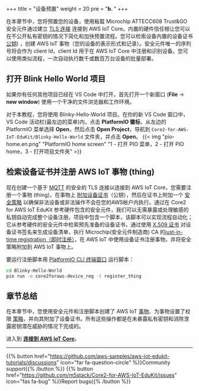 +++
title = "设备预置"
weight = 20
pre = "<b>b. </b>"
+++

在本章节中，您将预置您的设备，使用板载 Microchip ATTECC608 Trust&GO 安全元件通过建立 [TLS 连接](https://docs.aws.amazon.com/iot/latest/developerguide/transport-security.html) 连接到 AWS IoT Core。内置的硬件信任根让您可以在不公开私有密钥的情况下简化和加快预置流程。您可以检索设备内置的设备证书 [公钥](https://en.wikipedia.org/wiki/Public-key_cryptography)) ，创建 AWS IoT 事物（您的设备的表示形式和记录）。安全元件唯一的序列号将会作为 client Id，client Id 用于在 AWS IoT Core 中注册和识别设备。您可以使用类似流程，一次自动执行数千或数百万台设备的批量部署。

## 打开 Blink Hello World 项目
如果你有任何其他项目已经在 VS Code 中打开，首先打开一个新窗口 (**File** → **new window**) 使用一个干净的文件浏览器和工作环境。

对于本教程，您将使用 Blinky-Hello-World 项目。在你的新 VS Code 窗口中，VS Code 活动栏(最左边的菜单)内，点击 **PlatformIO 徽标**，从左边的 PlatformIO 菜单选择 **Open**，然后点击 **Open Project**，导航到 `Core2-for-AWS-IoT-EduKit/Blinky-Hello-World` 文件夹，并点击 **Open**。
{{< img "pio-home.en.png" "PlatformIO home screen" "1 - 打开 PIO 菜单，2 - 打开 PIO home，3 - 打开项目文件夹" >}}

## 检索设备证书并注册 AWS IoT 事物 (thing)
现在创建一个基于 [MQTT](https://docs.aws.amazon.com/iot/latest/developerguide/mqtt.html) 的安全的 TLS 连接以连接到 AWS IoT Core，您需要注册一个事物 (thing)，在事物上 [附加设备证书](https://docs.aws.amazon.com/iot/latest/developerguide/register-device-cert.html)（公钥），然后在证书上附加一个 [安全策略](https://docs.aws.amazon.com/iot/latest/developerguide/iot-policies.html) 以确保非法设备或非法操作不会在您的AWS帐户内执行。通过在 Core2 for AWS IoT EduKit 参考硬件包含的安全元件，我们可以无需暴露或处理敏感的私钥自动完成整个设备注册。项目中包含一个脚本，该脚本可以实现流程自动化；它从参考硬件的安全元件中检索预先准备的设备证书，通过使用 [X.509 证书](https://docs.aws.amazon.com/iot/latest/developerguide/x509-client-certs.html#x509-client-cert-basics) 对设备证书签名来生成设备清单，执行 Microchip(安全元件制造商) CA 的[just-in-time registration（即时注册）](https://aws.amazon.com/blogs/iot/just-in-time-registration-of-device-certificates-on-aws-iot/)，在 AWS IoT 中使用设备证书注册事物，并将安全策略附加到 AWS IoT 事物上。

要运行注册脚本用 [PlatformIO CLI 终端窗口](prerequisites.html#open-the-platformio-cli-terminal-window) 运行脚本：

```bash
cd Blinky-Hello-World
pio run -e core2foraws-device_reg -t register_thing
```

## 章节总结
在本章节中，您使用安全元件和注册脚本创建了 AWS IoT [事物](https://docs.aws.amazon.com/iot/latest/developerguide/thing-registry.html)、为事物设置了权限 [策略](https://docs.aws.amazon.com/iot/latest/developerguide/thing-policy-variables.html)，并向其附加了设备证书。所有这些操作都是在未暴露私有密钥和消除泄露密钥潜在威胁的情况下完成的。

进入到 [**连接到 AWS IoT Core**](connecting-to-aws.html)。

---
{{% button href="https://github.com/aws-samples/aws-iot-edukit-tutorials/discussions" icon="far fa-question-circle" %}}Community support{{% /button %}} {{% button href="https://github.com/m5stack/Core2-for-AWS-IoT-EduKit/issues" icon="fas fa-bug" %}}Report bugs{{% /button %}}
